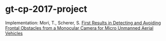 # gt-cp-2017-project

Implementation: Mori, T., Scherer, S. [First Results in Detecting and Avoiding Frontal Obstacles from
a Monocular Camera for Micro Unmanned Aerial
Vehicles](https://www-preview.ri.cmu.edu/pub_files/2013/5/monocularObstacleAvoidance.pdf)

